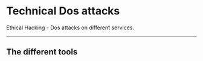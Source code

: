 # Technical Dos attacks
Ethical Hacking - Dos attacks on different services.
<hr>

## The different tools
